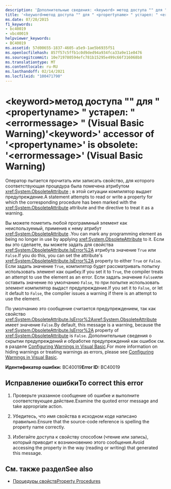```yaml
---
description: 'Дополнительные сведения: <keyword> метод доступа "" для "" <propertyname> устарел: " <errormessage> " (Visual Basic Warning)'
title: '<keyword>метод доступа "" для " <propertyname> " устарел: " <errormessage> " (Visual Basic Warning)'
ms.date: 07/20/2015
f1_keywords:
- bc40019
- vbc40019
helpviewer_keywords:
- BC40019
ms.assetid: 57d00655-1837-4605-a5e9-1ae5b6935f51
ms.openlocfilehash: 857f57c5ffb1c0d9ded94a934fca33a9e11e0476
ms.sourcegitcommit: 10e719780594efc781b15295e499c66f316068b8
ms.translationtype: MT
ms.contentlocale: ru-RU
ms.lasthandoff: 02/14/2021
ms.locfileid: "100471790"
---
```

# <a name="keyword-accessor-of-propertyname-is-obsolete-errormessage-visual-basic-warning"></a><span data-ttu-id="f2d03-103">\<keyword>метод доступа "" для " \<propertyname> " устарел: " \<errormessage> " (Visual Basic Warning)</span><span class="sxs-lookup"><span data-stu-id="f2d03-103">'\<keyword>' accessor of '\<propertyname>' is obsolete: '\<errormessage>' (Visual Basic Warning)</span></span>

<span data-ttu-id="f2d03-104">Оператор пытается прочитать или записать свойство, для которого соответствующая процедура была помечена атрибутом <xref:System.ObsoleteAttribute> ; в этой ситуации компилятор выдает предупреждение.</span><span class="sxs-lookup"><span data-stu-id="f2d03-104">A statement attempts to read or write a property for which the corresponding procedure has been marked with the <xref:System.ObsoleteAttribute> attribute and the directive to treat it as a warning.</span></span>  
  
 <span data-ttu-id="f2d03-105">Вы можете пометить любой программный элемент как неиспользуемый, применив к нему атрибут <xref:System.ObsoleteAttribute> .</span><span class="sxs-lookup"><span data-stu-id="f2d03-105">You can mark any programming element as being no longer in use by applying <xref:System.ObsoleteAttribute> to it.</span></span> <span data-ttu-id="f2d03-106">Если вы это сделаете, вы можете задать для свойства <xref:System.ObsoleteAttribute.IsError%2A> атрибута значение `True` или `False`.</span><span class="sxs-lookup"><span data-stu-id="f2d03-106">If you do this, you can set the attribute's <xref:System.ObsoleteAttribute.IsError%2A> property to either `True` or `False`.</span></span> <span data-ttu-id="f2d03-107">Если задать значение `True`, компилятор будет рассматривать попытку использовать элемент как ошибку.</span><span class="sxs-lookup"><span data-stu-id="f2d03-107">If you set it to `True`, the compiler treats an attempt to use the element as an error.</span></span> <span data-ttu-id="f2d03-108">Если задать значение `False`или оставить значение по умолчанию `False`, то при попытке использовать элемент компилятор выдаст предупреждение.</span><span class="sxs-lookup"><span data-stu-id="f2d03-108">If you set it to `False`, or let it default to `False`, the compiler issues a warning if there is an attempt to use the element.</span></span>  
  
 <span data-ttu-id="f2d03-109">По умолчанию это сообщение считается предупреждением, так как свойство <xref:System.ObsoleteAttribute.IsError%2A><xref:System.ObsoleteAttribute> имеет значение `False`.</span><span class="sxs-lookup"><span data-stu-id="f2d03-109">By default, this message is a warning, because the <xref:System.ObsoleteAttribute.IsError%2A> property of <xref:System.ObsoleteAttribute> is `False`.</span></span> <span data-ttu-id="f2d03-110">Дополнительные сведения о скрытии предупреждений и обработке предупреждений как ошибок см. в разделе [Configuring Warnings in Visual Basic](/visualstudio/ide/configuring-warnings-in-visual-basic).</span><span class="sxs-lookup"><span data-stu-id="f2d03-110">For more information on hiding warnings or treating warnings as errors, please see [Configuring Warnings in Visual Basic](/visualstudio/ide/configuring-warnings-in-visual-basic).</span></span>  
  
 <span data-ttu-id="f2d03-111">**Идентификатор ошибки:** BC40019</span><span class="sxs-lookup"><span data-stu-id="f2d03-111">**Error ID:** BC40019</span></span>  
  
## <a name="to-correct-this-error"></a><span data-ttu-id="f2d03-112">Исправление ошибки</span><span class="sxs-lookup"><span data-stu-id="f2d03-112">To correct this error</span></span>  
  
1. <span data-ttu-id="f2d03-113">Проверьте указанное сообщение об ошибке и выполните соответствующее действие.</span><span class="sxs-lookup"><span data-stu-id="f2d03-113">Examine the quoted error message and take appropriate action.</span></span>  
  
2. <span data-ttu-id="f2d03-114">Убедитесь, что имя свойства в исходном коде написано правильно.</span><span class="sxs-lookup"><span data-stu-id="f2d03-114">Ensure that the source-code reference is spelling the property name correctly.</span></span>  
  
3. <span data-ttu-id="f2d03-115">Избегайте доступа к свойству способом (чтение или запись), который приводит к возникновению этого сообщения.</span><span class="sxs-lookup"><span data-stu-id="f2d03-115">Avoid accessing the property in the way (reading or writing) that generated this message.</span></span>  
  
## <a name="see-also"></a><span data-ttu-id="f2d03-116">См. также раздел</span><span class="sxs-lookup"><span data-stu-id="f2d03-116">See also</span></span>

- [<span data-ttu-id="f2d03-117">Процедуры свойств</span><span class="sxs-lookup"><span data-stu-id="f2d03-117">Property Procedures</span></span>](../programming-guide/language-features/procedures/property-procedures.md)
